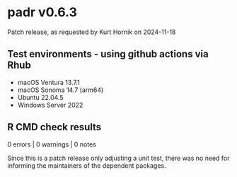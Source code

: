 # padr v0.6.3

Patch release, as requested by Kurt Hornik on 2024-11-18

## Test environments - using github actions via Rhub
* macOS Ventura 13.7.1 
* macOS Sonoma 14.7 (arm64)
* Ubuntu 22.04.5
* Windows Server 2022 

## R CMD check results

0 errors | 0 warnings | 0 notes

Since this is a patch release only adjusting a unit test, there was no need for informing the maintainers of the dependent packages.

